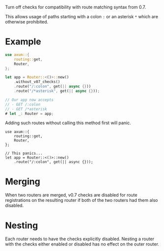 Turn off checks for compatibility with route matching syntax from 0.7.

This allows usage of paths starting with a colon `:` or an asterisk `*` which are otherwise prohibited.

# Example

```rust
use axum::{
    routing::get,
    Router,
};

let app = Router::<()>::new()
    .without_v07_checks()
    .route("/:colon", get(|| async {}))
    .route("/*asterisk", get(|| async {}));

// Our app now accepts
// - GET /:colon
// - GET /*asterisk
# let _: Router = app;
```

Adding such routes without calling this method first will panic.

```rust,should_panic
use axum::{
    routing::get,
    Router,
};

// This panics...
let app = Router::<()>::new()
    .route("/:colon", get(|| async {}));
```

# Merging

When two routers are merged, v0.7 checks are disabled for route registrations on the resulting router if both of the two routers had them also disabled.

# Nesting

Each router needs to have the checks explicitly disabled. Nesting a router with the checks either enabled or disabled has no effect on the outer router.

